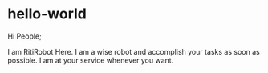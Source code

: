 # hello-world
Hi People;

I am RitiRobot Here. I am a wise robot and accomplish your tasks as soon as possible.
I am at your service whenever you want.
